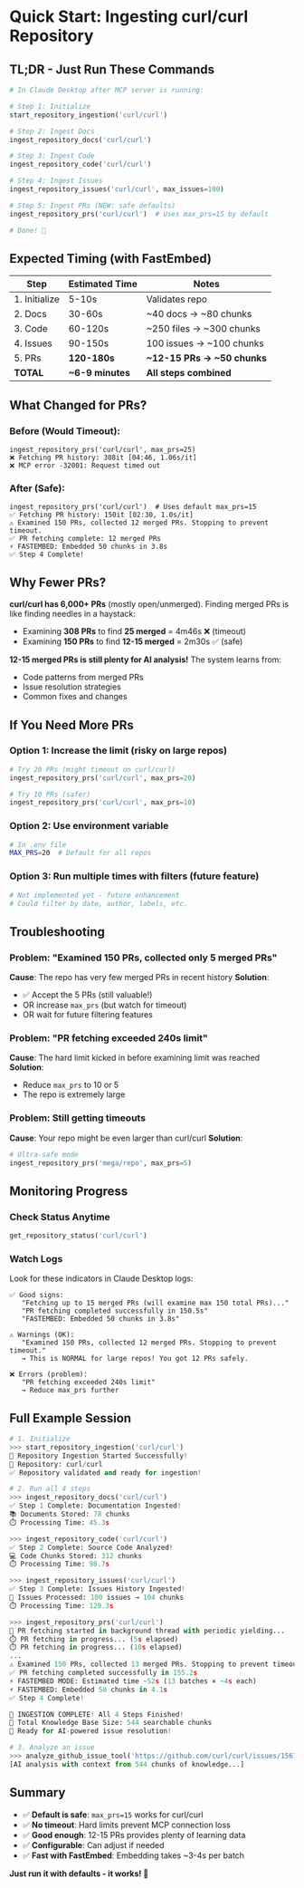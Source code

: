 # Quick Start: Ingesting curl/curl Repository

## TL;DR - Just Run These Commands

```python
# In Claude Desktop after MCP server is running:

# Step 1: Initialize
start_repository_ingestion('curl/curl')

# Step 2: Ingest Docs
ingest_repository_docs('curl/curl')

# Step 3: Ingest Code
ingest_repository_code('curl/curl')

# Step 4: Ingest Issues
ingest_repository_issues('curl/curl', max_issues=100)

# Step 5: Ingest PRs (NEW: safe defaults)
ingest_repository_prs('curl/curl')  # Uses max_prs=15 by default

# Done! 🎉
```

## Expected Timing (with FastEmbed)

| Step | Estimated Time | Notes |
|------|---------------|-------|
| 1. Initialize | 5-10s | Validates repo |
| 2. Docs | 30-60s | ~40 docs → ~80 chunks |
| 3. Code | 60-120s | ~250 files → ~300 chunks |
| 4. Issues | 90-150s | 100 issues → ~100 chunks |
| 5. PRs | **120-180s** | **~12-15 PRs → ~50 chunks** |
| **TOTAL** | **~6-9 minutes** | **All steps combined** |

## What Changed for PRs?

### Before (Would Timeout):
```
ingest_repository_prs('curl/curl', max_prs=25)
❌ Fetching PR history: 308it [04:46, 1.06s/it]
❌ MCP error -32001: Request timed out
```

### After (Safe):
```
ingest_repository_prs('curl/curl')  # Uses default max_prs=15
✅ Fetching PR history: 150it [02:30, 1.0s/it]
⚠️ Examined 150 PRs, collected 12 merged PRs. Stopping to prevent timeout.
✅ PR fetching complete: 12 merged PRs
⚡ FASTEMBED: Embedded 50 chunks in 3.8s
✅ Step 4 Complete!
```

## Why Fewer PRs?

**curl/curl has 6,000+ PRs** (mostly open/unmerged). Finding merged PRs is like finding needles in a haystack:
- Examining **308 PRs** to find **25 merged** = 4m46s ❌ (timeout)
- Examining **150 PRs** to find **12-15 merged** = 2m30s ✅ (safe)

**12-15 merged PRs is still plenty for AI analysis!** The system learns from:
- Code patterns from merged PRs
- Issue resolution strategies
- Common fixes and changes

## If You Need More PRs

### Option 1: Increase the limit (risky on large repos)
```python
# Try 20 PRs (might timeout on curl/curl)
ingest_repository_prs('curl/curl', max_prs=20)

# Try 10 PRs (safer)
ingest_repository_prs('curl/curl', max_prs=10)
```

### Option 2: Use environment variable
```bash
# In .env file
MAX_PRS=20  # Default for all repos
```

### Option 3: Run multiple times with filters (future feature)
```python
# Not implemented yet - future enhancement
# Could filter by date, author, labels, etc.
```

## Troubleshooting

### Problem: "Examined 150 PRs, collected only 5 merged PRs"
**Cause**: The repo has very few merged PRs in recent history
**Solution**: 
- ✅ Accept the 5 PRs (still valuable!)
- OR increase `max_prs` (but watch for timeout)
- OR wait for future filtering features

### Problem: "PR fetching exceeded 240s limit"
**Cause**: The hard limit kicked in before examining limit was reached
**Solution**:
- Reduce `max_prs` to 10 or 5
- The repo is extremely large

### Problem: Still getting timeouts
**Cause**: Your repo might be even larger than curl/curl
**Solution**:
```python
# Ultra-safe mode
ingest_repository_prs('mega/repo', max_prs=5)
```

## Monitoring Progress

### Check Status Anytime
```python
get_repository_status('curl/curl')
```

### Watch Logs
Look for these indicators in Claude Desktop logs:
```
✅ Good signs:
   "Fetching up to 15 merged PRs (will examine max 150 total PRs)..."
   "PR fetching completed successfully in 150.5s"
   "FASTEMBED: Embedded 50 chunks in 3.8s"

⚠️ Warnings (OK):
   "Examined 150 PRs, collected 12 merged PRs. Stopping to prevent timeout."
   → This is NORMAL for large repos! You got 12 PRs safely.

❌ Errors (problem):
   "PR fetching exceeded 240s limit"
   → Reduce max_prs further
```

## Full Example Session

```python
# 1. Initialize
>>> start_repository_ingestion('curl/curl')
🚀 Repository Ingestion Started Successfully!
📂 Repository: curl/curl
✅ Repository validated and ready for ingestion!

# 2. Run all 4 steps
>>> ingest_repository_docs('curl/curl')
✅ Step 1 Complete: Documentation Ingested!
📚 Documents Stored: 78 chunks
⏱️ Processing Time: 45.3s

>>> ingest_repository_code('curl/curl')
✅ Step 2 Complete: Source Code Analyzed!
💻 Code Chunks Stored: 312 chunks
⏱️ Processing Time: 98.7s

>>> ingest_repository_issues('curl/curl')
✅ Step 3 Complete: Issues History Ingested!
🐛 Issues Processed: 100 issues → 104 chunks
⏱️ Processing Time: 129.3s

>>> ingest_repository_prs('curl/curl')
🔄 PR fetching started in background thread with periodic yielding...
⏱️ PR fetching in progress... (5s elapsed)
⏱️ PR fetching in progress... (10s elapsed)
...
⚠️ Examined 150 PRs, collected 13 merged PRs. Stopping to prevent timeout.
✅ PR fetching completed successfully in 155.2s
⚡ FASTEMBED MODE: Estimated time ~52s (13 batches × ~4s each)
⚡ FASTEMBED: Embedded 50 chunks in 4.1s
✅ Step 4 Complete!

🎉 INGESTION COMPLETE! All 4 Steps Finished!
🎯 Total Knowledge Base Size: 544 searchable chunks
🚀 Ready for AI-powered issue resolution!

# 3. Analyze an issue
>>> analyze_github_issue_tool('https://github.com/curl/curl/issues/15678')
[AI analysis with context from 544 chunks of knowledge...]
```

## Summary

- ✅ **Default is safe**: `max_prs=15` works for curl/curl
- ✅ **No timeout**: Hard limits prevent MCP connection loss
- ✅ **Good enough**: 12-15 PRs provides plenty of learning data
- ✅ **Configurable**: Can adjust if needed
- ✅ **Fast with FastEmbed**: Embedding takes ~3-4s per batch

**Just run it with defaults - it works! 🚀**


